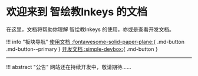 # 欢迎来到 智绘教Inkeys 的文档

在这里，文档将帮助你理解 智绘教Inkeys 的使用，亦或是查看开发文档。

!!! info "板块导航"
    [使用文档 :fontawesome-solid-paper-plane:](#){ .md-button .md-button--primary }
    [开发文档 :simple-devbox:](#){ .md-button }

---

!!! abstract "公告"
    网站还在持续开发中，敬请期待……
